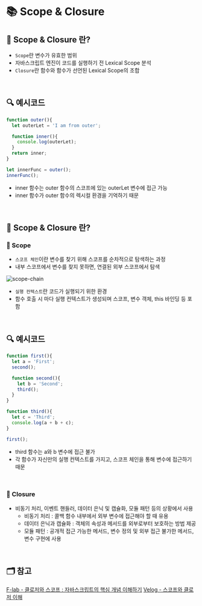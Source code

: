 # 📚 Scope & Closure


## 📖 Scope & Closure 란?
- `Scope`란 변수가 유효한 범위
- 자바스크립트 엔진이 코드를 실행하기 전 Lexical Scope 분석
- `Closure`란 함수와 함수가 선언된 Lexical Scope의 조합

</br>

## 🔍 예시코드
```js
function outer(){
  let outerLet = 'I am from outer';

  function inner(){
    console.log(outerLet);
  }
  return inner;
}

let innerFunc = outer();
innerFunc();
```
- inner 함수는 outer 함수의 스코프에 있는 outerLet 변수에 접근 가능
- inner 함수가 outer 함수의 렉시컬 환경을 기억하기 때문

</br>

## 📖 Scope & Closure 란?
### 📍 Scope
- `스코프 체인`이란 변수를 찾기 위해 스코프를 순차적으로 탐색하는 과정
- 내부 스코프에서 변수를 찾지 못하면, 연결된 외부 스코프에서 탐색

![scope-chain](https://velog.velcdn.com/post-images%2Fbathingape%2F4f517250-1384-11ea-af6d-0d4ea8242636%2Fimage.png)

- `실행 컨텍스트`란 코드가 실행되기 위한 환경
- 함수 호출 시 마다 실행 컨텍스트가 생성되며 스코프, 변수 객체, this 바인딩 등 포함

</br> 

## 🔍 예시코드
```js
function first(){
  let a = 'First';
  second();

  function second(){
    let b = 'Second';
    third();
  }
}

function third(){
  let c = 'Third';
  console.log(a + b + c);
}

first();
```

- third 함수는 a와 b 변수에 접근 불가
- 각 함수가 자신만의 실행 컨텍스트를 가지고, 스코프 체인을 통해 변수에 접근하기 때문

</br> 

### 📍 Closure
- 비동기 처리, 이벤트 핸들러, 데이터 은닉 및 캡슐화, 모듈 패턴 등의 상황에서 사용
  - 비동기 처리 : 콜백 함수 내부에서 외부 변수에 접근해야 할 때 유용
  - 데이터 은닉과 캡슐화 : 객체의 속성과 메서드를 외부로부터 보호하는 방법 제공
  - 모듈 패턴 : 공개적 접근 가능한 메서드, 변수 정의 및 외부 접근 불가한 메서드, 변수 구현에 사용

</br> 



## 🗂️ 참고
[F-lab - 클로저와 스코프 : 자바스크립트의 핵심 개념 이해하기](https://f-lab.kr/insight/understanding-closure-and-scope)
[Velog - 스코프와 클로저 이해](https://velog.io/@bathingape/%EC%8A%A4%EC%BD%94%ED%94%84Scope%EC%99%80-%ED%81%B4%EB%A1%9C%EC%A0%80Closure-%EC%9D%B4%ED%95%B4)